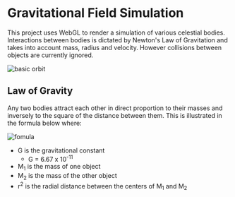 # Gravitational Field Simulation

This project uses WebGL to render a simulation of various celestial bodies. Interactions between bodies is dictated by Newton's Law of Gravitation and takes into account mass, radius and velocity. However collisions between objects are currently ignored.

![basic orbit](https://user-images.githubusercontent.com/23175651/147840171-c5145ff7-ad7b-4310-a46b-a18686cc6c2b.png)

## Law of Gravity


Any two bodies attract each other in direct proportion to their masses and inversely to the square of the distance between them. This is illustrated in the formula below where:

![fomula](https://user-images.githubusercontent.com/23175651/147840177-337c10d5-24dc-4b22-a258-bebad285e6bf.jpg)

- G is the gravitational constant
  - G = 6.67 x 10<sup>-11</sup>
- M<sub>1</sub> is the mass of one object
- M<sub>2</sub> is the mass of the other object
- r<sup>2</sup> is the radial distance between the centers of M<sub>1</sub> and M<sub>2</sub>

